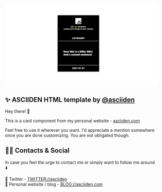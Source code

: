 <!-- ![image](../../../readme-image.png) -->
![image](./readme-img.png)

## ✨ ASCIIDEN HTML template by [@asciiden](https://twitter.com/asciiden)

Hey there! 👋

This is a card component from my personal website - [asciiden.com](https://asciiden.com)

Feel free to use it wherever you want. I'd appreciate a mention somewhere once you are done customizing. You are not obligated though.

## 👨‍💻 Contacts & Social

In case you feel the urge to contact me or simply want to follow me around ⬇️

💬 Twitter - [TWITTER://asciiden](https://twitter.com/asciiden) <br>
📝 Personal website / blog - [BLOG://asciiden.com](https://asciiden.com)